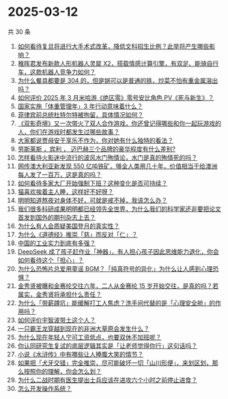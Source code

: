 # 2025-03-12

共 30 条

<!-- BEGIN ZHIHUVIDEO -->
<!-- 最后更新时间 Wed Mar 12 2025 05:09:28 GMT+0800 (China Standard Time) -->
1. [如何看待复旦将进行大手术式改革，降低文科招生比例？此举将产生哪些影响？](https://www.zhihu.com/question/14642125496)
1. [稚晖君发布新款人形机器人灵犀 X2，搭载情感计算引擎，有双足、能骑自行车，这款机器人竞争力如何？](https://www.zhihu.com/question/14651637288)
1. [为什么餐具都要是 304 的，但是锅可以是普通的铁，炒菜不怕有重金属溶出吗？](https://www.zhihu.com/question/644077229)
1. [如何评价 2025 年 3 月米哈游《绝区零》零号安比角色 PV《死与新生》？](https://www.zhihu.com/question/14673883424)
1. [国家实施「体重管理年」3 年行动意味着什么？](https://www.zhihu.com/question/14520203413)
1. [菲律宾前总统杜特尔特被拘留，具体情况如何？](https://www.zhihu.com/question/14610718943)
1. [《双影奇境》又一次带火了双人合作游戏，你还曾记得哪些和你一起玩游戏的人，你们在游戏时都发生过哪些故事？](https://www.zhihu.com/question/14579792030)
1. [大家都说贾母安于享乐不作为，你对她有什么独特的看法？](https://www.zhihu.com/question/450524152)
1. [劳斯莱斯 ，宾利 ， 迈巴赫三个品牌的豪华程度有什么差别?](https://www.zhihu.com/question/31061246)
1. [怎样看待火影迷中流行的波风水门殉情论，水门是真的殉情死的吗？](https://www.zhihu.com/question/11351870501)
1. [网传澳大利亚新发现 550 亿吨铁矿，够全人类用几十年，价值相当于给澳洲每人发了一百万，这是真的吗？](https://www.zhihu.com/question/14508466274)
1. [如何看待多家大厂开始强制下班？这种变化是否可持续？](https://www.zhihu.com/question/14587037385)
1. [猫喜欢挨着主人睡，这样好不好呀？](https://www.zhihu.com/question/661543708)
1. [明明知道熬夜对身体不好，可就是戒不掉，我该怎么办？](https://www.zhihu.com/question/640060689)
1. [我们很多科研成果明明都已经领先全世界，为什么我们的科学家还非要把论文首发到国外的期刊杂志上去？](https://www.zhihu.com/question/12449792735)
1. [为什么有人会质疑美国登月的真实性？](https://www.zhihu.com/question/568497863)
1. [为什么《道德经》推崇「慈」而反对「仁」？](https://www.zhihu.com/question/550518415)
1. [中国的工业实力到底有多强？](https://www.zhihu.com/question/7282416209)
1. [DeepSeek 成了孩子赶作业「神器」，有人担心孩子因此思维能力退化，你会如何看待这个「担心」？](https://www.zhihu.com/question/12607370271)
1. [为什么恐怖片总爱用童谣 BGM？「纯真符号的异化」为什么让人感到心理恐惧？](https://www.zhihu.com/question/13321420564)
1. [金秀贤被曝和金赛纶交往六年，二人从金赛纶 15 岁开始交往，是真的吗？若属实，金秀贤将承担什么责任？](https://www.zhihu.com/question/14637498488)
1. [为什么「带薪蹲坑」能缓解打工人焦虑？洗手间代替的是「心理安全舱」的作用吗？](https://www.zhihu.com/question/13321455464)
1. [如何评价宇智波带土这个人？](https://www.zhihu.com/question/50303145)
1. [一只霸王龙穿越到现在的非洲大草原会发生什么？](https://www.zhihu.com/question/266397869)
1. [为什么现在年轻人宁可工资低点，也要双休不加班呢？](https://www.zhihu.com/question/12349683003)
1. [你认同研究生复试的底层逻辑其实是「让老师觉得你行」这句话吗？](https://www.zhihu.com/question/14566532283)
1. [小说《水浒传》中有哪些让人捧腹大笑的情节？](https://www.zhihu.com/question/630909743)
1. [如果把「犬牙交错」完全推崇，尽可能破坏一切「山川形便」，来划区划，那么按照你的理解，你会怎么划？](https://www.zhihu.com/question/3088406818)
1. [为什么二战时期有医生提出士兵应该在进攻六个小时之前停止进食？](https://www.zhihu.com/question/14483806094)
1. [怎么开发操作系统？](https://www.zhihu.com/question/573832313)
<!-- END ZHIHUVIDEO -->

